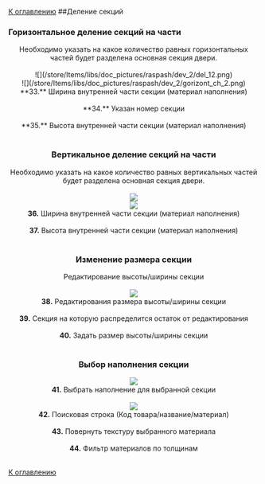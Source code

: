 [К оглавлению](/service/doc/?cid=swinging)
##Деление секций
### Горизонтальное деление секций на части <br>
<center>
Необходимо указать на какое количество равных горизонтальных частей будет разделена основная секция двери. <br><br>
![](/store/Items/libs/doc_pictures/raspash/dev_2/del_12.png) <br>
![](/store/Items/libs/doc_pictures/raspash/dev_2/gorizont_ch_2.png) <br>
**33.** Ширина внутренней части секции (материал наполнения) <br><br>
**34.** Указан номер секции <br><br>
**35.** Высота внутренней части секции (материал наполнения) <br><br>

### Вертикальное деление секций на части
Необходимо указать на какое количество равных вертикальных частей будет разделена основная секция двери. <br><br>
![](/store/Items/libs/doc_pictures/raspash/dev_2/ver_1.png) <br>
![](/store/Items/libs/doc_pictures/raspash/dev_2/vert_ch_2.png) <br>
**36.** Ширина внутренней части секции (материал наполнения) <br><br>
**37.** Высота внутренней части секции (материал наполнения) <br><br>

### Изменение размера секции
Редактирование высоты/ширины секции <br><br> 
![](/store/Items/libs/doc_pictures/raspash/dev_2/razm.png) <br>
**38.** Редактирования размера высоты/ширины секции <br><br>
**39.** Секция на которую распределится остаток от редактирования <br><br>
**40.** Задать размер высоты/ширины секции <br><br>

### Выбор наполнения секции
![](/store/Items/libs/doc_pictures/raspash/napoln_1.png) <br>
**41.** Выбрать наполнение для выбранной секции <br><br>
![](/store/Items/libs/doc_pictures/raspash/dev_2/napoln_2.png) <br>
**42.** Поисковая строка (Код товара/название/материал) <br><br>
**43.** Повернуть текстуру выбранного материала <br><br>
**44.** Фильтр материалов по толщинам <br><br>
</center>


[К оглавлению](/service/doc/?cid=swinging)
